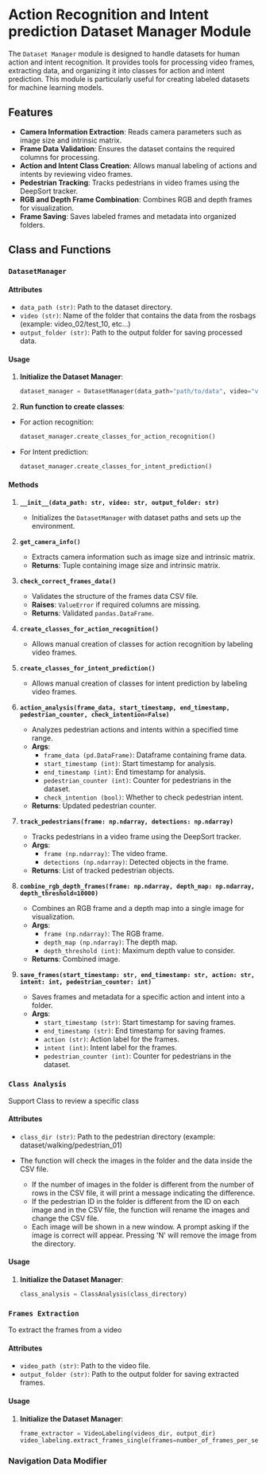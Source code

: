 # Action Recognition and Intent prediction Dataset Manager Module

The `Dataset Manager` module is designed to handle datasets for human action and intent recognition. It provides tools for processing video frames, extracting data, and organizing it into classes for action and intent prediction. This module is particularly useful for creating labeled datasets for machine learning models.

## Features

- **Camera Information Extraction**: Reads camera parameters such as image size and intrinsic matrix.
- **Frame Data Validation**: Ensures the dataset contains the required columns for processing.
- **Action and Intent Class Creation**: Allows manual labeling of actions and intents by reviewing video frames.
- **Pedestrian Tracking**: Tracks pedestrians in video frames using the DeepSort tracker.
- **RGB and Depth Frame Combination**: Combines RGB and depth frames for visualization.
- **Frame Saving**: Saves labeled frames and metadata into organized folders.

## Class and Functions

### `DatasetManager`

#### **Attributes**
- `data_path (str)`: Path to the dataset directory.
- `video (str)`: Name of the folder that contains the data from the rosbags (example: video_02/test_10, etc...)
- `output_folder (str)`: Path to the output folder for saving processed data.


#### Usage

1. **Initialize the Dataset Manager**:
   ```python
   dataset_manager = DatasetManager(data_path="path/to/data", video="video_name", output_folder="path/to/output")

2. **Run function to create classes**:
- For action recognition:
    ```python
    dataset_manager.create_classes_for_action_recognition()
- For Intent prediction:
    ```python
    dataset_manager.create_classes_for_intent_prediction()

#### **Methods**

1. **`__init__(data_path: str, video: str, output_folder: str)`**
   - Initializes the `DatasetManager` with dataset paths and sets up the environment.

2. **`get_camera_info()`**
   - Extracts camera information such as image size and intrinsic matrix.
   - **Returns**: Tuple containing image size and intrinsic matrix.

3. **`check_correct_frames_data()`**
   - Validates the structure of the frames data CSV file.
   - **Raises**: `ValueError` if required columns are missing.
   - **Returns**: Validated `pandas.DataFrame`.

4. **`create_classes_for_action_recognition()`**
   - Allows manual creation of classes for action recognition by labeling video frames.

5. **`create_classes_for_intent_prediction()`**
   - Allows manual creation of classes for intent prediction by labeling video frames.

6. **`action_analysis(frame_data, start_timestamp, end_timestamp, pedestrian_counter, check_intention=False)`**
   - Analyzes pedestrian actions and intents within a specified time range.
   - **Args**:
     - `frame_data (pd.DataFrame)`: Dataframe containing frame data.
     - `start_timestamp (int)`: Start timestamp for analysis.
     - `end_timestamp (int)`: End timestamp for analysis.
     - `pedestrian_counter (int)`: Counter for pedestrians in the dataset.
     - `check_intention (bool)`: Whether to check pedestrian intent.
   - **Returns**: Updated pedestrian counter.

7. **`track_pedestrians(frame: np.ndarray, detections: np.ndarray)`**
   - Tracks pedestrians in a video frame using the DeepSort tracker.
   - **Args**:
     - `frame (np.ndarray)`: The video frame.
     - `detections (np.ndarray)`: Detected objects in the frame.
   - **Returns**: List of tracked pedestrian objects.

8. **`combine_rgb_depth_frames(frame: np.ndarray, depth_map: np.ndarray, depth_threshold=10000)`**
   - Combines an RGB frame and a depth map into a single image for visualization.
   - **Args**:
     - `frame (np.ndarray)`: The RGB frame.
     - `depth_map (np.ndarray)`: The depth map.
     - `depth_threshold (int)`: Maximum depth value to consider.
   - **Returns**: Combined image.

9. **`save_frames(start_timestamp: str, end_timestamp: str, action: str, intent: int, pedestrian_counter: int)`**
   - Saves frames and metadata for a specific action and intent into a folder.
   - **Args**:
     - `start_timestamp (str)`: Start timestamp for saving frames.
     - `end_timestamp (str)`: End timestamp for saving frames.
     - `action (str)`: Action label for the frames.
     - `intent (int)`: Intent label for the frames.
     - `pedestrian_counter (int)`: Counter for pedestrians in the dataset.

    
### `Class Analysis`
Support Class to review a specific class
   
#### **Attributes**
- `class_dir (str)`: Path to the pedestrian directory (example: dataset/walking/pedestrian_01)
   
- The function will check the images in the folder and the data inside the CSV file.
    - If the number of images in the folder is different from the number of rows in the CSV file, it will print a message indicating the difference.
    - If the pedestrian ID in the folder is different from the ID on each image and in the CSV file, the function will rename the images and change the CSV file.
    - Each image will be shown in a new window. A prompt asking if the image is correct will appear. Pressing 'N' will remove the image from the directory.

#### Usage

1. **Initialize the Dataset Manager**:
   ```python
   class_analysis = ClassAnalysis(class_directory)

### `Frames Extraction`
To extract the frames from a video

#### **Attributes**
- `video_path (str)`: Path to the video file.
- `output_folder (str)`: Path to the output folder for saving extracted frames.

#### Usage

1. **Initialize the Dataset Manager**:
   ```python
   frame_extractor = VideoLabeling(videos_dir, output_dir)
   video_labeling.extract_frames_single(frames=number_of_frames_per_second)

### Navigation Data Modifier
